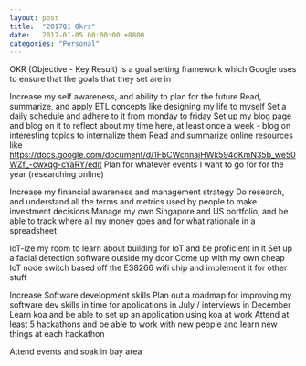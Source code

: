 ```yaml
---
layout: post
title:  "2017Q1 Okrs"
date:   2017-01-05 00:00:00 +0800
categories: "Personal"
---
```


OKR (Objective - Key Result) is a goal setting framework which Google uses to ensure that the goals that they set are in

Increase my self awareness, and ability to plan for the future
Read, summarize, and apply ETL concepts like designing my life to myself
Set a daily schedule and adhere to it from monday to friday
Set up my blog page and blog on it to reflect about my time here, at least once a week - blog on interesting topics to internalize them
Read and summarize online resources like https://docs.google.com/document/d/1FbCWcnnajHWk594dKmN35b_we50WZf_-cwxqg-cYaRY/edit 
Plan for whatever events I want to go for for the year (researching online)

Increase my financial awareness and management strategy
Do research, and understand all the terms and metrics used by people to make investment decisions
Manage my own Singapore and US portfolio, and be able to track where all my money goes and for what rationale in a spreadsheet

IoT-ize my room to learn about building for IoT and be proficient in it
Set up a facial detection software outside my door
Come up with my own cheap IoT node switch based off the ES8266 wifi chip and implement it for other stuff

Increase Software development skills
Plan out a roadmap for improving my software dev skills in time for applications in July / interviews in December
Learn koa and be able to set up an application using koa at work
Attend at least 5 hackathons and be able to work with new people and learn new things at each hackathon

Attend events and soak in bay area